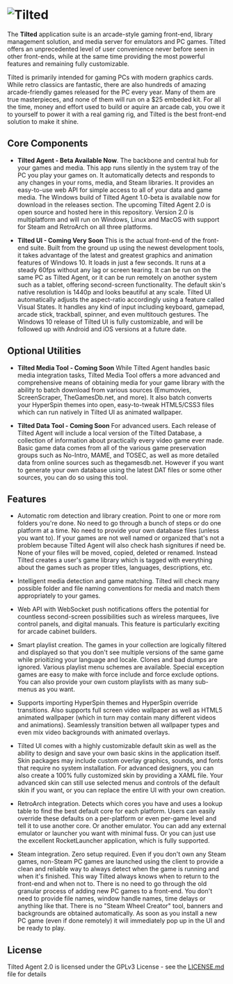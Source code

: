 # ![Tilted](https://i.imgur.com/ojqXTsd.png)

The **Tilted** application suite is an arcade-style gaming front-end, library management solution, and media server for emulators and PC games.  Tilted offers an unprecedented level of user convenience never before seen in other front-ends, while at the same time providing the most powerful features and remaining fully customizable.

Tilted is primarily intended for gaming PCs with modern graphics cards. While retro classics are fantastic, there are also hundreds of amazing arcade-friendly games released for the PC every year. Many of them are true masterpieces, and none of them will run on a $25 embeded kit. For all the time, money and effort used to build or aquire an arcade cab, you owe it to yourself to power it with a real gaming rig, and Tilted is the best front-end solution to make it shine.

## Core Components
- **Tilted Agent - Beta Available Now**. The backbone and central hub for your games and media. This app runs silently in the system tray of the PC you play your games on. It automatically detects and responds to any changes in your roms, media, and Steam libraries. It provides an easy-to-use web API for simple access to all of your data and game media. The Windows build of Tilted Agent 1.0-beta is available now for download in the releases section. The upcoming Tilted Agent 2.0 is open source and hosted here in this repository.  Version 2.0 is multiplatform and will run on Windows, Linux and MacOS with support for Steam and RetroArch on all three platforms.

- **Tilted UI - Coming Very Soon**  This is the actual front-end of the front-end suite.  Built from the ground up using the newest development tools, it takes advantage of the latest and greatest graphics and animation features of Windows 10. It loads in just a few seconds. It runs at a steady 60fps without any lag or screen tearing. It can be run on the same PC as Tilted Agent, or it can be run remotely on another system such as a tablet, offering second-screen functionality. The default skin's native resolution is 1440p and looks beautiful at any scale. Tilted UI automatically adjusts the aspect-ratio accordingly using a feature called Visual States. It handles any kind of input including keyboard, gamepad, arcade stick, trackball, spinner, and even multitouch gestures. The Windows 10 release of Tilted UI is fully customizable, and will be followed up with Android and iOS versions at a future date.

## Optional Utilities
- **Tilted Media Tool - Coming Soon** While Tilted Agent handles basic media integration tasks, Tilted Media Tool offers a more advanced and comprehensive means of obtaining media for your game library with the ability to batch download from various sources (Emumovies, ScreenScraper, TheGamesDb.net, and more). It also batch converts your HyperSpin themes into open, easy-to-tweak HTML5/CSS3 files which can run natively in Tilted UI as animated wallpaper.

- **Tilted Data Tool - Coming Soon**  For advanced users. Each release of Tilted Agent will include a local version of the Tilted Database, a collection of information about practically every video game ever made. Basic game data comes from all of the various game preservation groups such as No-Intro, MAME, and TOSEC, as well as more detailed data from online sources such as thegamesdb.net. However if you want to generate your own database using the latest DAT files or some other sources, you can do so using this tool.

## Features

- Automatic rom detection and library creation.  Point to one or more rom folders you're done. No need to go through a bunch of steps or do one platform at a time.  No need to provide your own database files (unless you want to). If your games are not well named or organized that's not a problem because Tilted Agent will also check hash signitures if need be. None of your files will be moved, copied, deleted or renamed. Instead Tilted creates a user's game library which is tagged with everything about the games such as proper titles, languages, descriptions, etc.

- Intelligent media detection and game matching.  Tilted will check many possible folder and file naming conventions for media and match them appropriately to your games.

- Web API with WebSocket push notifications offers the potential for countless second-screen possibilities such as wireless marquees, live control panels, and digital manuals. This feature is particularly exciting for arcade cabinet builders.

- Smart playlist creation. The games in your collection are logically filtered and displayed so that you don't see multiple versions of the same game while prioitizing your language and locale. Clones and bad dumps are ignored. Various playlist menu schemes are available. Special exception games are easy to make with force include and force exclude options.  You can also provide your own custom playlists with as many sub-menus as you want.

- Supports importing HyperSpin themes and HyperSpin override transitions. Also supports full screen video wallpaper as well as HTML5 animated wallpaper (which in turn may contain many different videos and animations).  Seamlessly transition betwen all wallpaper types and even mix video backgrounds with animated overlays.

- Tilted UI comes with a highly customizable default skin as well as the ability to design and save your own basic skins in the application itself. Skin packages may include custom overlay graphics, sounds, and fonts that require no system installation.  For advanced designers, you can also create a 100% fully customized skin by providing a XAML file. Your advanced skin can still use selected menus and controls of the default skin if you want, or you can replace the entire UI with your own creation.

- RetroArch integration.  Detects which cores you have and uses a lookup table to find the best default core for each platform.  Users can easily override these defaults on a per-platform or even per-game level and tell it to use another core.  Or another emulator.  You can add any external emulator or launcher you want with minimal fuss.  Or you can just use the excellent RocketLauncher application, which is fully supported.

- Steam integration.  Zero setup required.  Even if you don't own any Steam games, non-Steam PC games are launched using the client to provide a clean and reliable way to always detect when the game is running and when it's finished. This way Tilted always knows when to return to the front-end and when not to. There is no need to go through the old granular process of adding new PC games to a front-end.  You don't need to provide file names, window handle names, time delays or anything like that. There is no "Steam Wheel Creator" tool, banners and backgrounds are obtained automatically.  As soon as you install a new PC game (even if done remotely) it will immediately pop up in the UI and be ready to play.

## License

Tilted Agent 2.0 is licensed under the GPLv3 License - see the [LICENSE.md](LICENSE.md) file for details
